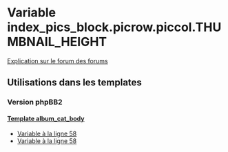 # Variable index_pics_block.picrow.piccol.THUMBNAIL_HEIGHT
[Explication sur le forum des forums](http://forum.forumactif.com/t294113-listing-des-variables#index_pics_block.picrow.piccol.THUMBNAIL_HEIGHT)
## Utilisations dans les templates
### Version phpBB2
#### [Template album_cat_body](subsilver/album_cat_body.md)
* [Variable à la ligne 58](../subsilver/album_cat_body.tpl#L58)
* [Variable à la ligne 58](../subsilver/album_cat_body.tpl#L58)